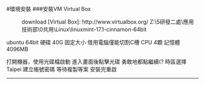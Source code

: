 #環境安裝
###安裝VM Virtual Box
<dd>
download [Virtual Box]: http://www.virtualbox.org/
Z:\5研發二處\應用技術部\0共用\Linux\linuxmint-17.1-cinnamon-64bit
</dd>

ubuntu 64bit
硬碟  40G  固定大小
借用電腦僅能切割C槽
CPU 4顆
記憶體 4096MB

打開機器，使用光碟檔啟動
進入畫面後點擊光碟
勇敢地都點繼續(?
時區選擇Taipei
建立帳號密碼
等待複製等案
安裝完重啟
___

